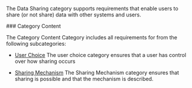 The Data Sharing category supports requirements that enable users to share (or not share)
data with other systems and users.

<span id='category-content'/>
### Category Content

The Category Content Category includes all requirements for from the following subcategories:
 * [User Choice](user_choice.html)
   The user choice category ensures that a user has control over how sharing occurs

 * [Sharing Mechanism](sharing_mechanism.html)
   The Sharing Mechanism category ensures that sharing is possible and that the mechanism is described.

